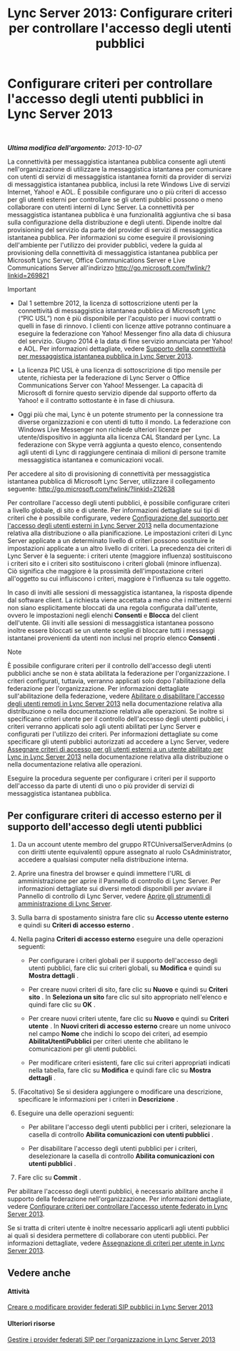 ﻿---
title: >
  Lync Server 2013: Configurare criteri per controllare l'accesso degli utenti pubblici
TOCTitle: Configurare criteri per controllare l'accesso degli utenti pubblici
ms:assetid: 090aea0f-ef0b-49da-9c80-02d9279f2fa6
ms:mtpsurl: https://technet.microsoft.com/it-it/library/Gg520946(v=OCS.15)
ms:contentKeyID: 49299608
ms.date: 08/24/2015
mtps_version: v=OCS.15
ms.translationtype: HT
---

# Configurare criteri per controllare l'accesso degli utenti pubblici in Lync Server 2013

 

_**Ultima modifica dell'argomento:** 2013-10-07_

La connettività per messaggistica istantanea pubblica consente agli utenti nell'organizzazione di utilizzare la messaggistica istantanea per comunicare con utenti di servizi di messaggistica istantanea forniti da provider di servizi di messaggistica istantanea pubblica, inclusi la rete Windows Live di servizi Internet, Yahoo\! e AOL. È possibile configurare uno o più criteri di accesso per gli utenti esterni per controllare se gli utenti pubblici possono o meno collaborare con utenti interni di Lync Server. La connettività per messaggistica istantanea pubblica è una funzionalità aggiuntiva che si basa sulla configurazione della distribuzione e degli utenti. Dipende inoltre dal provisioning del servizio da parte del provider di servizi di messaggistica istantanea pubblica. Per informazioni su come eseguire il provisioning dell'ambiente per l'utilizzo dei provider pubblici, vedere la guida al provisioning della connettività di messaggistica istantanea pubblica per Microsoft Lync Server, Office Communications Server e Live Communications Server all'indirizzo <http://go.microsoft.com/fwlink/?linkid=269821>

> [!important]  
> <ul>
> <li><p>Dal 1 settembre 2012, la licenza di sottoscrizione utenti per la connettività di messaggistica istantanea pubblica di Microsoft Lync (“PIC USL”) non è più disponibile per l'acquisto per i nuovi contratti o quelli in fase di rinnovo. I clienti con licenze attive potranno continuare a eseguire la federazione con Yahoo! Messenger fino alla data di chiusura del servizio. Giugno 2014 è la data di fine servizio annunciata per Yahoo! e AOL. Per informazioni dettagliate, vedere <a href="lync-server-2013-support-for-public-instant-messenger-connectivity.md">Supporto della connettività per messaggistica istantanea pubblica in Lync Server 2013</a>.</p></li>
> 
> <li><p>La licenza PIC USL è una licenza di sottoscrizione di tipo mensile per utente, richiesta per la federazione di Lync Server o Office Communications Server con Yahoo! Messenger. La capacità di Microsoft di fornire questo servizio dipende dal supporto offerto da Yahoo! e il contratto sottostante è in fase di chiusura.</p></li>
> 
> 
> <li><p>Oggi più che mai, Lync è un potente strumento per la connessione tra diverse organizzazioni e con utenti di tutto il mondo. La federazione con Windows Live Messenger non richiede ulteriori licenze per utente/dispositivo in aggiunta alla licenza CAL Standard per Lync. La federazione con Skype verrà aggiunta a questo elenco, consentendo agli utenti di Lync di raggiungere centinaia di milioni di persone tramite messaggistica istantanea e comunicazioni vocali.</p></li></ul>


Per accedere al sito di provisioning di connettività per messaggistica istantanea pubblica di Microsoft Lync Server, utilizzare il collegamento seguente: <http://go.microsoft.com/fwlink/?linkid=212638>

Per controllare l'accesso degli utenti pubblici, è possibile configurare criteri a livello globale, di sito e di utente. Per informazioni dettagliate sui tipi di criteri che è possibile configurare, vedere [Configurazione del supporto per l'accesso degli utenti esterni in Lync Server 2013](lync-server-2013-configuring-support-for-external-user-access.md) nella documentazione relativa alla distribuzione o alla pianificazione. Le impostazioni criteri di Lync Server applicate a un determinato livello di criteri possono sostituire le impostazioni applicate a un altro livello di criteri. La precedenza dei criteri di Lync Server è la seguente: i criteri utente (maggiore influenza) sostituiscono i criteri sito e i criteri sito sostituiscono i criteri globali (minore influenza). Ciò significa che maggiore è la prossimità dell'impostazione criteri all'oggetto su cui influiscono i criteri, maggiore è l'influenza su tale oggetto.

In caso di inviti alle sessioni di messaggistica istantanea, la risposta dipende dal software client. La richiesta viene accettata a meno che i mittenti esterni non siano esplicitamente bloccati da una regola configurata dall'utente, ovvero le impostazioni negli elenchi **Consenti** e **Blocca** del client dell'utente. Gli inviti alle sessioni di messaggistica istantanea possono inoltre essere bloccati se un utente sceglie di bloccare tutti i messaggi istantanei provenienti da utenti non inclusi nel proprio elenco **Consenti** .


> [!NOTE]
> È possibile configurare criteri per il controllo dell'accesso degli utenti pubblici anche se non è stata abilitata la federazione per l'organizzazione. I criteri configurati, tuttavia, verranno applicati solo dopo l'abilitazione della federazione per l'organizzazione. Per informazioni dettagliate sull'abilitazione della federazione, vedere <A href="lync-server-2013-enable-or-disable-remote-user-access.md">Abilitare o disabilitare l'accesso degli utenti remoti in Lync Server 2013</A> nella documentazione relativa alla distribuzione o nella documentazione relativa alle operazioni. Se inoltre si specificano criteri utente per il controllo dell'accesso degli utenti pubblici, i criteri verranno applicati solo agli utenti abilitati per Lync Server e configurati per l'utilizzo dei criteri. Per informazioni dettagliate su come specificare gli utenti pubblici autorizzati ad accedere a Lync Server, vedere <A href="lync-server-2013-assign-an-external-user-access-policy-to-a-lync-enabled-user.md">Assegnare criteri di accesso per gli utenti esterni a un utente abilitato per Lync in Lync Server 2013</A> nella documentazione relativa alla distribuzione o nella documentazione relativa alle operazioni.



Eseguire la procedura seguente per configurare i criteri per il supporto dell'accesso da parte di utenti di uno o più provider di servizi di messaggistica istantanea pubblica.

## Per configurare criteri di accesso esterno per il supporto dell'accesso degli utenti pubblici

1.  Da un account utente membro del gruppo RTCUniversalServerAdmins (o con diritti utente equivalenti) oppure assegnato al ruolo CsAdministrator, accedere a qualsiasi computer nella distribuzione interna.

2.  Aprire una finestra del browser e quindi immettere l'URL di amministrazione per aprire il Pannello di controllo di Lync Server. Per informazioni dettagliate sui diversi metodi disponibili per avviare il Pannello di controllo di Lync Server, vedere [Aprire gli strumenti di amministrazione di Lync Server](lync-server-2013-open-lync-server-administrative-tools.md).

3.  Sulla barra di spostamento sinistra fare clic su **Accesso utente esterno** e quindi su **Criteri di accesso esterno** .

4.  Nella pagina **Criteri di accesso esterno** eseguire una delle operazioni seguenti:
    
      - Per configurare i criteri globali per il supporto dell'accesso degli utenti pubblici, fare clic sui criteri globali, su **Modifica** e quindi su **Mostra dettagli** .
    
      - Per creare nuovi criteri di sito, fare clic su **Nuovo** e quindi su **Criteri sito** . In **Seleziona un sito** fare clic sul sito appropriato nell'elenco e quindi fare clic su **OK** .
    
      - Per creare nuovi criteri utente, fare clic su **Nuovo** e quindi su **Criteri utente** . In **Nuovi criteri di accesso esterno** creare un nome univoco nel campo **Nome** che indichi lo scopo dei criteri, ad esempio **AbilitaUtentiPubblici** per criteri utente che abilitano le comunicazioni per gli utenti pubblici.
    
      - Per modificare criteri esistenti, fare clic sui criteri appropriati indicati nella tabella, fare clic su **Modifica** e quindi fare clic su **Mostra dettagli** .

5.  (Facoltativo) Se si desidera aggiungere o modificare una descrizione, specificare le informazioni per i criteri in **Descrizione** .

6.  Eseguire una delle operazioni seguenti:
    
      - Per abilitare l'accesso degli utenti pubblici per i criteri, selezionare la casella di controllo **Abilita comunicazioni con utenti pubblici** .
    
      - Per disabilitare l'accesso degli utenti pubblici per i criteri, deselezionare la casella di controllo **Abilita comunicazioni con utenti pubblici** .

7.  Fare clic su **Commit** .

Per abilitare l'accesso degli utenti pubblici, è necessario abilitare anche il supporto della federazione nell'organizzazione. Per informazioni dettagliate, vedere [Configurare criteri per controllare l'accesso utente federato in Lync Server 2013](lync-server-2013-configure-policies-to-control-federated-user-access.md).

Se si tratta di criteri utente è inoltre necessario applicarli agli utenti pubblici ai quali si desidera permettere di collaborare con utenti pubblici. Per informazioni dettagliate, vedere [Assegnazione di criteri per utente in Lync Server 2013](lync-server-2013-assigning-per-user-policies.md).

## Vedere anche

#### Attività

[Creare o modificare provider federati SIP pubblici in Lync Server 2013](lync-server-2013-create-or-edit-public-sip-federated-providers.md)  

#### Ulteriori risorse

[Gestire i provider federati SIP per l'organizzazione in Lync Server 2013](lync-server-2013-manage-sip-federated-providers-for-your-organization.md)

